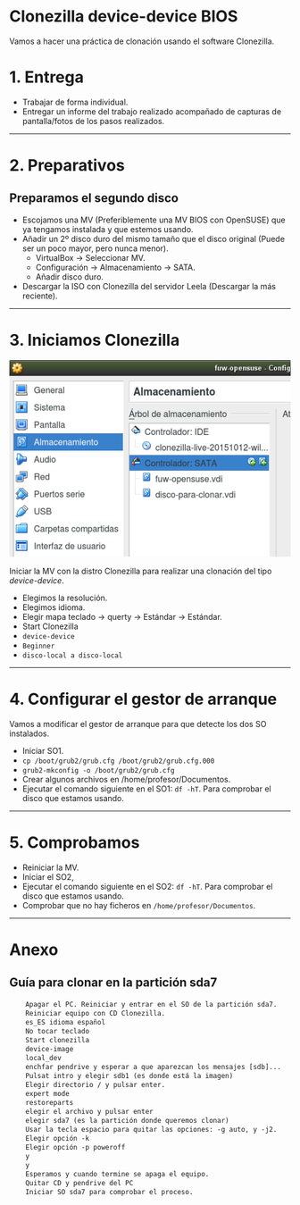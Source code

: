
# Clonezilla device-device BIOS

Vamos a hacer una práctica de clonación usando el software Clonezilla.

# 1. Entrega

* Trabajar de forma individual.
* Entregar un informe del trabajo realizado acompañado de capturas
de pantalla/fotos de los pasos realizados.

---

# 2. Preparativos

## Preparamos el segundo disco

* Escojamos una MV (Preferiblemente una MV BIOS con OpenSUSE) que ya tengamos instalada y que estemos usando.
* Añadir un 2º disco duro del mismo tamaño que el disco original (Puede ser un poco mayor, pero nunca menor).
    * VirtualBox -> Seleccionar MV.
    * Configuración -> Almacenamiento -> SATA.
    * Añadir disco duro.
* Descargar la ISO con Clonezilla del servidor Leela
(Descargar la más reciente).

---

# 3. Iniciamos Clonezilla

![vbox-add-hdd.png](./images/vbox-add-hdd.png)

Iniciar la MV con la distro Clonezilla para realizar una clonación del tipo *device-device*.
* Elegimos la resolución.
* Elegimos idioma.
* Elegir mapa teclado -> querty -> Estándar -> Estándar.
* Start Clonezilla
* `device-device`
* `Beginner`
* `disco-local a disco-local`

---

# 4. Configurar el gestor de arranque

Vamos a modificar el gestor de arranque para que detecte los dos SO instalados.

* Iniciar SO1.
* `cp /boot/grub2/grub.cfg /boot/grub2/grub.cfg.000`
* `grub2-mkconfig -o /boot/grub2/grub.cfg`
* Crear algunos archivos en /home/profesor/Documentos.
* Ejecutar el comando siguiente en el SO1: `df -hT`. Para comprobar el disco que estamos usando.

---

# 5. Comprobamos

* Reiniciar la MV.
* Iniciar el SO2,
* Ejecutar el comando siguiente en el SO2: `df -hT`. Para comprobar el disco que estamos usando.
* Comprobar que no hay ficheros en `/home/profesor/Documentos`.

---

# Anexo

## Guía para clonar en la partición sda7

```
    Apagar el PC. Reiniciar y entrar en el SO de la partición sda7.
    Reiniciar equipo con CD Clonezilla.
    es_ES idioma español
    No tocar teclado
    Start clonezilla
    device-image
    local_dev
    enchfar pendrive y esperar a que aparezcan los mensajes [sdb]...
    Pulsat intro y elegir sdb1 (es donde está la imagen)
    Elegir directorio / y pulsar enter.
    expert mode
    restoreparts
    elegir el archivo y pulsar enter
    elegir sda7 (es la partición donde queremos clonar)
    Usar la tecla espacio para quitar las opciones: -g auto, y -j2.
    Elegir opción -k
    Elegir opción -p poweroff
    y
    y
    Esperamos y cuando termine se apaga el equipo.
    Quitar CD y pendrive del PC
    Iniciar SO sda7 para comprobar el proceso.
```
